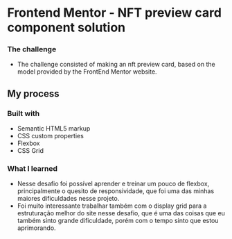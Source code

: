 # Frontend Mentor - NFT preview card component solution
### The challenge

- The challenge consisted of making an nft preview card, 
based on the model provided by the FrontEnd Mentor website.

## My process

### Built with

- Semantic HTML5 markup
- CSS custom properties
- Flexbox
- CSS Grid

### What I learned

- Nesse desafio foi possível aprender e treinar um pouco de flexbox, principalmente o quesito de responsividade, que foi uma
  das minhas maiores dificuldades nesse projeto.
- Foi muito interessante trabalhar também com o display grid para a estruturação melhor do site nesse desafio, que é uma das coisas
  que eu também sinto grande dificuldade, porém com o tempo sinto que estou aprimorando.

